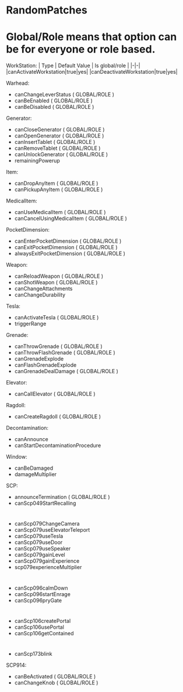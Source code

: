 # RandomPatches


# Global/Role means that option can be for everyone or role based.

WorkStation:
| Type | Default Value | Is global/role |
|-|-|
|canActivateWorkstation|true|yes|
|canDeactivateWorkstation|true|yes|

Warhead:
- canChangeLeverStatus ( GLOBAL/ROLE )
- canBeEnabled ( GLOBAL/ROLE )
- canBeDisabled ( GLOBAL/ROLE )

Generator:
- canCloseGenerator ( GLOBAL/ROLE )
- canOpenGenerator ( GLOBAL/ROLE )
- canInsertTablet ( GLOBAL/ROLE )
- canRemoveTablet ( GLOBAL/ROLE )
- canUnlockGenerator ( GLOBAL/ROLE )
- remainingPowerup

Item:
- canDropAnyItem ( GLOBAL/ROLE )
- canPickupAnyItem ( GLOBAL/ROLE )

MedicalItem:
- canUseMedicalItem ( GLOBAL/ROLE )
- canCancelUsingMedicalItem ( GLOBAL/ROLE )

PocketDimension:
- canEnterPocketDimension ( GLOBAL/ROLE )
- canExitPocketDimension ( GLOBAL/ROLE )
- alwaysExitPocketDimension ( GLOBAL/ROLE )

Weapon:
- canReloadWeapon ( GLOBAL/ROLE )
- canShotWeapon ( GLOBAL/ROLE )
- canChangeAttachments
- canChangeDurability

Tesla:
- canActivateTesla ( GLOBAL/ROLE )
- triggerRange

Grenade:
- canThrowGrenade ( GLOBAL/ROLE )
- canThrowFlashGrenade ( GLOBAL/ROLE )
- canGrenadeExplode
- canFlashGrenadeExplode
- canGrenadeDealDamage ( GLOBAL/ROLE )

Elevator:
- canCallElevator ( GLOBAL/ROLE )

Ragdoll:
- canCreateRagdoll ( GLOBAL/ROLE )

Decontamination:
- canAnnounce
- canStartDecontaminationProcedure

Window:
- canBeDamaged
- damageMultiplier

SCP:
- announceTermination ( GLOBAL/ROLE )
- canScp049StartRecalling
#
- canScp079ChangeCamera
- canScp079useElevatorTeleport
- canScp079useTesla
- canScp079useDoor
- canScp079useSpeaker
- canScp079gainLevel
- canScp079gainExperience
- scp079experienceMultiplier
#
- canScp096calmDown
- canScp096startEnrage
- canScp096pryGate
#
- canScp106createPortal
- canScp106usePortal
- canScp106getContained
#
- canScp173blink

SCP914:
- canBeActivated ( GLOBAL/ROLE )
- canChangeKnob ( GLOBAL/ROLE )
